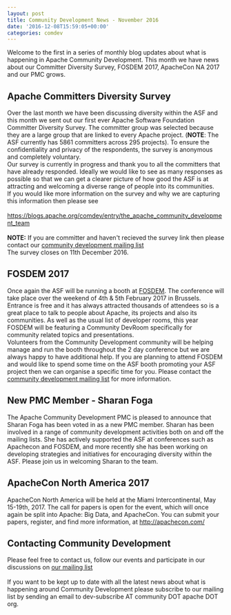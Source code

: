 ```yaml
---
layout: post
title: Community Development News - November 2016
date: '2016-12-08T15:59:05+00:00'
categories: comdev
---
```

Welcome to the first in a series of monthly blog updates about what is happening in Apache Community Development. This month we have news about our Committer Diversity Survey, FOSDEM 2017, ApacheCon NA 2017 and our PMC grows.<br /> 
  <h2>  
  Apache Committers Diversity Survey
  </h2>
    Over the last month we have been discussing diversity within the ASF and this month we sent out our first ever Apache Software Foundation Committer Diversity Survey. The committer group was selected because they are a large group that are linked to every Apache project. (<b>NOTE</b>: The ASF currently has 5861 committers across 295 projects). To ensure the confidentiality and privacy of the respondents, the survey is anonymous and completely voluntary. <br /> 
  Our survey is currently in progress and thank you to all the committers that have already responded. Ideally we would like to see as many responses as possible so that we can get a clearer picture of how good the ASF is at attracting and welcoming a diverse range of people into its communities. <br /> 
  If you would like more information on the survey and why we are capturing this information then please see<br /><br /> <a href="https://blogs.apache.org/comdev/entry/the_apache_community_development_team">https://blogs.apache.org/comdev/entry/the_apache_community_development_team</a><br /><br /> <b>NOTE:</b> If you are committer and haven't recieved the survey link then please contact our <a href="https://s.apache.org/qdrd">community development mailing list</a><br /> 
  The survey closes on 11th December 2016.<br /> 
  <h2>FOSDEM 2017</h2> 
  Once again the ASF will be running a booth at <a href="https://fosdem.org/2017/">FOSDEM</a>. The conference will take place over the weekend of 4th &amp; 5th February 2017 in Brussels. Entrance is free and it has always attracted thousands of attendees so is a great place to talk to people about Apache, its projects and also its communities. As well as the usual list of developer rooms, this year FOSDEM will be featuring a Community DevRoom specifically for community related topics and presentations.<br />
  Volunteers from the Community Development community will be helping manage and run the booth throughout the 2 day conference but we are always happy to have additional help. If you are planning to attend FOSDEM and would like to spend some time on the ASF booth promoting your ASF project then we can organise a specific time for you. Please contact the <a href="https://s.apache.org/qdrd">community development mailing list</a> for more information. <br /> 
  <h2>New PMC Member - Sharan Foga</h2> 
  The Apache Community Development PMC is pleased to announce that Sharan Foga has been voted in as a new PMC member. Sharan has been involved in a range of community development activities both on and off the mailing lists. She has actively supported the ASF at conferences such as Apachecon and FOSDEM, and more recently she has been working on developing strategies and initiatives for encouraging diversity within the ASF.  Please join us in welcoming Sharan to the team.       
  
  
  
  <h2>ApacheCon North America 2017</h2>
  ApacheCon North America will be held at the Miami Intercontinental, May 15-19th, 2017. The call for papers is open for the event, which will once again be split into Apache: Big Data, and ApacheCon. You can submit your papers, register, and find more information, at <a class="moz-txt-link-freetext" href="http://apachecon.com/">http://apachecon.com/</a> <br /> 
  <h2>Contacting Community Development</h2>
  Please feel free to contact us, follow our events and participate in our discussions on <a href="https://s.apache.org/qdrd">our mailing list</a> <br /><br /> If you want to be kept up to date with all the latest news about what is happening around Community Development please subscribe to our mailing list by sending an email to dev-subscribe AT community DOT apache DOT org.
